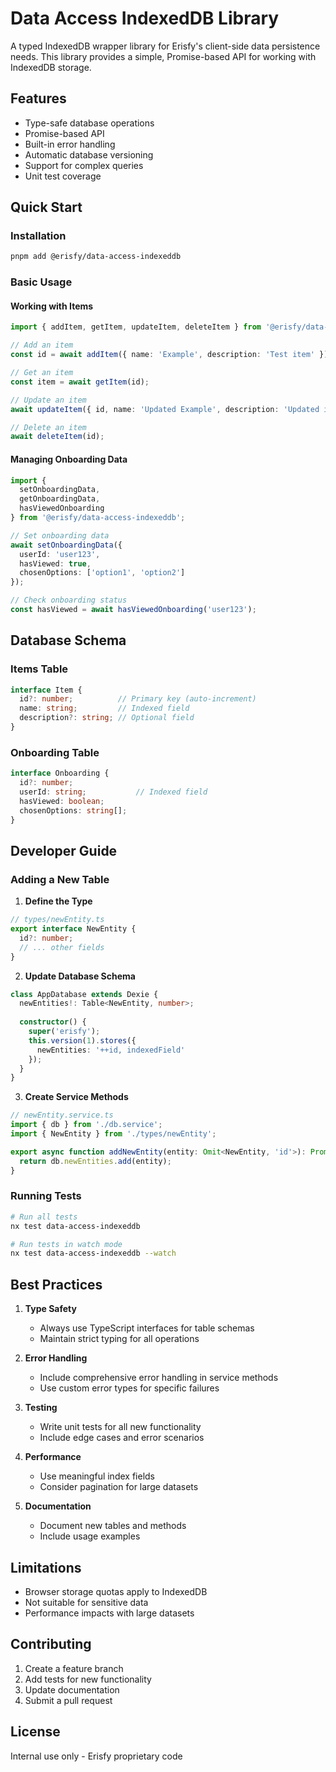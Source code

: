 # Data Access IndexedDB Library

A typed IndexedDB wrapper library for Erisfy's client-side data persistence needs. This library provides a simple, Promise-based API for working with IndexedDB storage.

## Features

- Type-safe database operations
- Promise-based API
- Built-in error handling
- Automatic database versioning
- Support for complex queries
- Unit test coverage

## Quick Start

### Installation

```bash
pnpm add @erisfy/data-access-indexeddb
```

### Basic Usage

#### Working with Items

```typescript
import { addItem, getItem, updateItem, deleteItem } from '@erisfy/data-access-indexeddb';

// Add an item
const id = await addItem({ name: 'Example', description: 'Test item' });

// Get an item
const item = await getItem(id);

// Update an item
await updateItem({ id, name: 'Updated Example', description: 'Updated item' });

// Delete an item
await deleteItem(id);
```

#### Managing Onboarding Data

```typescript
import { 
  setOnboardingData, 
  getOnboardingData, 
  hasViewedOnboarding 
} from '@erisfy/data-access-indexeddb';

// Set onboarding data
await setOnboardingData({
  userId: 'user123',
  hasViewed: true,
  chosenOptions: ['option1', 'option2']
});

// Check onboarding status
const hasViewed = await hasViewedOnboarding('user123');
```

## Database Schema

### Items Table

```typescript
interface Item {
  id?: number;          // Primary key (auto-increment)
  name: string;         // Indexed field
  description?: string; // Optional field
}
```

### Onboarding Table

```typescript
interface Onboarding {
  id?: number;
  userId: string;           // Indexed field
  hasViewed: boolean;
  chosenOptions: string[];
}
```

## Developer Guide

### Adding a New Table

1. **Define the Type**

```typescript
// types/newEntity.ts
export interface NewEntity {
  id?: number;
  // ... other fields
}
```

2. **Update Database Schema**

```typescript
class AppDatabase extends Dexie {
  newEntities!: Table<NewEntity, number>;
  
  constructor() {
    super('erisfy');
    this.version(1).stores({
      newEntities: '++id, indexedField'
    });
  }
}
```

3. **Create Service Methods**

```typescript
// newEntity.service.ts
import { db } from './db.service';
import { NewEntity } from './types/newEntity';

export async function addNewEntity(entity: Omit<NewEntity, 'id'>): Promise<number> {
  return db.newEntities.add(entity);
}
```

### Running Tests

```bash
# Run all tests
nx test data-access-indexeddb

# Run tests in watch mode
nx test data-access-indexeddb --watch
```

## Best Practices

1. **Type Safety**
   - Always use TypeScript interfaces for table schemas
   - Maintain strict typing for all operations

2. **Error Handling**
   - Include comprehensive error handling in service methods
   - Use custom error types for specific failures

3. **Testing**
   - Write unit tests for all new functionality
   - Include edge cases and error scenarios

4. **Performance**
   - Use meaningful index fields
   - Consider pagination for large datasets

5. **Documentation**
   - Document new tables and methods
   - Include usage examples

## Limitations

- Browser storage quotas apply to IndexedDB
- Not suitable for sensitive data
- Performance impacts with large datasets

## Contributing

1. Create a feature branch
1. Add tests for new functionality
1. Update documentation
1. Submit a pull request

## License

Internal use only - Erisfy proprietary code
